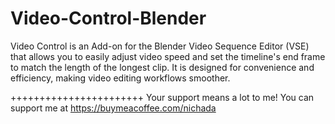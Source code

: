 # Video-Control-Blender
Video Control is an Add-on for the Blender Video Sequence Editor (VSE) that allows you to easily adjust video speed and set the timeline's end frame to match the length of the longest clip. It is designed for convenience and efficiency, making video editing workflows smoother.

+++++++++++++++++++++++
Your support means a lot to me! You can support me at  https://buymeacoffee.com/nichada

